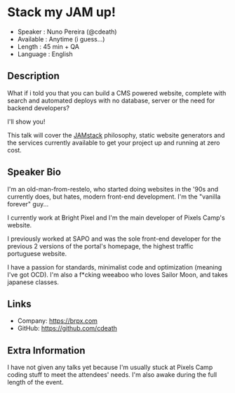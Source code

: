 Stack my JAM up!
=========================

* Speaker   : Nuno Pereira (@cdeath)
* Available : Anytime (i guess...)
* Length    : 45 min + QA
* Language  : English

Description
-----------

What if i told you that you can build a CMS powered website, complete with
search and automated deploys with no database, server or the need for backend
developers?

I'll show you!

This talk will cover the [JAMstack](https://jamstack.org/) philosophy, static website generators and the
services currently available to get your project up and running at zero cost.

Speaker Bio
-----------

I'm an old-man-from-restelo, who started doing websites in the '90s and
currently does, but hates, modern front-end development.
I'm the "vanilla forever" guy...

I currently work at Bright Pixel and I'm the main developer of Pixels Camp's
website.

I previously worked at SAPO and was the sole front-end developer for the
previous 2 versions of the portal's homepage, the highest traffic portuguese
website.

I have a passion for standards, minimalist code and optimization (meaning I've
got OCD). I'm also a f\*cking weeaboo who loves Sailor Moon, and takes japanese
classes.

Links
-----

* Company: https://brpx.com
* GitHub: https://github.com/cdeath

Extra Information
-----------------

I have not given any talks yet because I'm usually stuck at Pixels Camp coding
stuff to meet the attendees' needs. I'm also awake during the full length of
the event.
